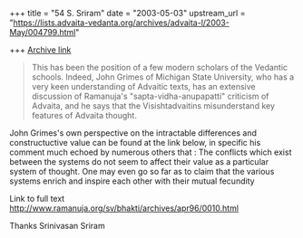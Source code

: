 +++
title = "54 S. Sriram"
date = "2003-05-03"
upstream_url = "https://lists.advaita-vedanta.org/archives/advaita-l/2003-May/004799.html"

+++
[Archive link](https://lists.advaita-vedanta.org/archives/advaita-l/2003-May/004799.html)

> This has been the position of a few modern scholars of the Vedantic
> schools. Indeed, John Grimes of Michigan State University, who has a very
> keen understanding of Advaitic texts, has an extensive discussion of
> Ramanuja's "sapta-vidha-anupapatti" criticism of Advaita, and he says that
> the Visishtadvaitins misunderstand key features of Advaita thought.
>

John Grimes's own perspective on the intractable differences and
constructuctive value can be found at the link below, in specific his
comment much
echoed by numerous others that :
The conflicts which exist between the systems do not seem to affect
their value as a particular system of thought. One may even go so far as to
claim that the various systems enrich and inspire each other with their
mutual fecundity

Link to full text
http://www.ramanuja.org/sv/bhakti/archives/apr96/0010.html

Thanks
Srinivasan Sriram

